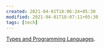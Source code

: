 ```yaml
---
created: 2021-04-01T18:06:24+05:30
modified: 2021-04-01T18:07:11+05:30
tags: [tech]
---
```


 [Types and Programming Languages](https://www.cis.upenn.edu/~bcpierce/tapl/). 

